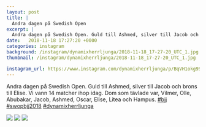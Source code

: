 ```yaml
---
layout: post
title: |
  Andra dagen på Swedish Open
excerpt: |
  Andra dagen på Swedish Open. Guld till Ashmed, silver till Jacob och brons till Elise. Vi vann 14 matcher ihop idag. Dom som tävlade var, Vilmer, Olle, Abubakar, Jacob, Ashmed, Oscar, Elise, Litea och Hampus.   
date:   2018-11-18 17:27:20 +0000
categories: instagram
background: /instagram/dynamixherrljunga/2018-11-18_17-27-20_UTC_1.jpg
thumbnail: /instagram/dynamixherrljunga/2018-11-18_17-27-20_UTC_1.jpg

instagram_url: https://www.instagram.com/dynamixherrljunga/p/BqVH1okg9S8
---
```

Andra dagen på Swedish Open. Guld till Ashmed, silver till Jacob och brons till Elise. Vi vann 14 matcher ihop idag. Dom som tävlade var, Vilmer, Olle, Abubakar, Jacob, Ashmed, Oscar, Elise, Litea och Hampus. [#bjj](https://www.instagram.com/explore/tags/bjj/) [#swopbjj2018](https://www.instagram.com/explore/tags/swopbjj2018/) [#dynamixherrljunga](https://www.instagram.com/explore/tags/dynamixherrljunga/)



<img src='/www-dynamix-herrljunga/instagram/dynamixherrljunga/2018-11-18_17-27-20_UTC_1.jpg' class='img-fluid' />


<img src='/www-dynamix-herrljunga/instagram/dynamixherrljunga/2018-11-18_17-27-20_UTC_2.jpg' class='img-fluid' />


<img src='/www-dynamix-herrljunga/instagram/dynamixherrljunga/2018-11-18_17-27-20_UTC_3.jpg' class='img-fluid' />

